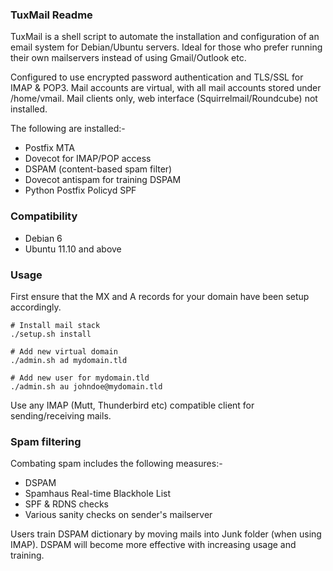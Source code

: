 ### TuxMail Readme

TuxMail is a shell script to automate the installation and configuration of 
an email system for Debian/Ubuntu servers. Ideal for those who prefer running 
their own mailservers instead of using Gmail/Outlook etc.

Configured to use encrypted password authentication and TLS/SSL for IMAP & POP3.
Mail accounts are virtual, with all mail accounts stored under /home/vmail.
Mail clients only, web interface (Squirrelmail/Roundcube) not installed.

The following are installed:-

-   Postfix MTA
-   Dovecot for IMAP/POP access
-   DSPAM (content-based spam filter) 
-   Dovecot antispam for training DSPAM
-   Python Postfix Policyd SPF 

### Compatibility

-   Debian 6
-   Ubuntu 11.10 and above

### Usage

First ensure that the MX and A records for your domain have been setup accordingly.

    # Install mail stack
    ./setup.sh install

    # Add new virtual domain
    ./admin.sh ad mydomain.tld

    # Add new user for mydomain.tld
    ./admin.sh au johndoe@mydomain.tld

Use any IMAP (Mutt, Thunderbird etc) compatible client for sending/receiving mails. 

### Spam filtering

Combating spam includes the following measures:-

-   DSPAM
-   Spamhaus Real-time Blackhole List
-   SPF & RDNS checks
-   Various sanity checks on sender's mailserver

Users train DSPAM dictionary by moving mails into Junk folder (when using IMAP). 
DSPAM will become more effective with increasing usage and training.
